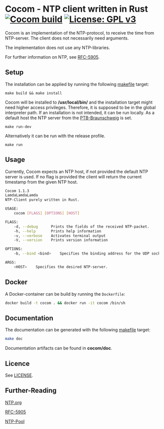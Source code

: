 # Cocom - NTP client written in Rust [![Cocom build](https://github.com/LamdaLamdaLamda/cocom/actions/workflows/build.yml/badge.svg)](https://github.com/LamdaLamdaLamda/cocom/actions/workflows/build.yml) [![License: GPL v3](https://img.shields.io/badge/License-GPL%20v3-blue.svg)](http://www.gnu.org/licenses/gpl-3.0)


Cocom is an implementation of the NTP-protocol, to receive 
the time from NTP-server. The client does not necessarily need arguments.

The implementation does not use any NTP-libraries.

For further information on NTP, see [RFC-5905](https://tools.ietf.org/html/rfc5905#section-7).

## Setup
The installation can be applied by running the following [makefile](makefile) target:

```
make build && make install 
```

Cocom will be installed to **/usr/local/bin/** and the installation target might need higher access privileges. Therefore, it is supposed to be in the global interpreter path. 
If an installation is not intended, it can be run locally. As a default host the NTP
server from the [PTB-Braunschweig](https://www.ptb.de) is set.

```
make run-dev
```

Alternatively it can be run with the release profile.

```
make run
```

## Usage

Currently, Cocom expects an NTP host, if not provided the default NTP server is used. If no flag is provided the client will
 return the current timestamp from the given NTP host.

```sh
Cocom 1.1.3
LamdaLamdaLamda
NTP-Client purely written in Rust.

USAGE:
    cocom [FLAGS] [OPTIONS] [HOST]

FLAGS:
    -d, --debug      Prints the fields of the received NTP-packet.
    -h, --help       Prints help information
    -v, --verbose    Activates terminal output
    -V, --version    Prints version information

OPTIONS:
    -b, --bind <bind>    Specifies the binding address for the UDP socket. The following format is required; [IP]:[PORT]

ARGS:
    <HOST>    Specifies the desired NTP-server.
```
## Docker

A Docker-container can be build by running the `Dockerfile`:

```sh
docker build -t cocom . && docker run -it cocom /bin/sh
```

## Documentation

The documentation can be generated with the following [makefile](makefile) target:

```sh
make doc
```

Documentation artifacts can be found in **cocom/doc**.

## Licence

See [LICENSE](LICENSE).

## Further-Reading

[NTP.org](http://www.ntp.org/) 

[RFC-5905](https://tools.ietf.org/html/rfc5905#section-7)

[NTP-Pool](https://www.ntppool.org/en/)